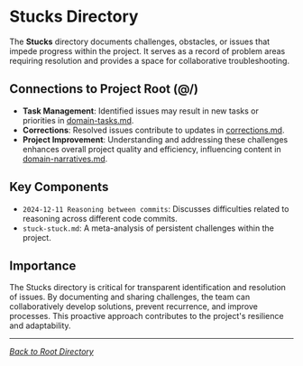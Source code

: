 # Stucks Directory

The **Stucks** directory documents challenges, obstacles, or issues that impede progress within the project. It serves as a record of problem areas requiring resolution and provides a space for collaborative troubleshooting.

## Connections to Project Root (@/)

- **Task Management**: Identified issues may result in new tasks or priorities in [domain-tasks.md](/domain-tasks.md).
- **Corrections**: Resolved issues contribute to updates in [corrections.md](/corrections.md).
- **Project Improvement**: Understanding and addressing these challenges enhances overall project quality and efficiency, influencing content in [domain-narratives.md](/domain-narratives.md).

## Key Components

- `2024-12-11 Reasoning between commits`: Discusses difficulties related to reasoning across different code commits.
- `stuck-stuck.md`: A meta-analysis of persistent challenges within the project.

## Importance

The Stucks directory is critical for transparent identification and resolution of issues. By documenting and sharing challenges, the team can collaboratively develop solutions, prevent recurrence, and improve processes. This proactive approach contributes to the project's resilience and adaptability.

---

*[Back to Root Directory](/)* 